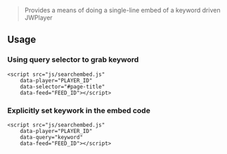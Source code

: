> Provides a means of doing a single-line embed of a keyword driven JWPlayer 

## Usage

### Using query selector to grab keyword
```
<script src="js/searchembed.js" 
    data-player="PLAYER_ID" 
    data-selector="#page-title" 
    data-feed="FEED_ID"></script>
```

### Explicitly set keywork in the embed code
```
<script src="js/searchembed.js" 
    data-player="PLAYER_ID" 
    data-query="keyword" 
    data-feed="FEED_ID"></script>
```
